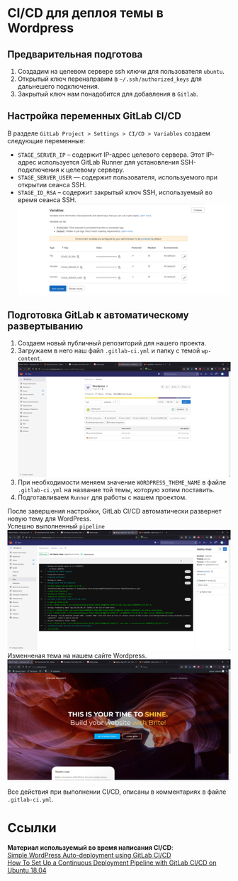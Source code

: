 # CI/CD для деплоя темы в Wordpress

## Предварительная подготова
1. Создадим на целевом сервере ssh ключи для пользователя `ubuntu`.
2. Открытый ключ перенаправим в `~/.ssh/authorized_keys` для дальнешего подключения.
3. Закрытый ключ нам понадобится для добавления в `Gitlab`.
## Настройка переменных GitLab CI/CD
В разделе `GitLab Project > Settings > CI/CD > Variables` создаем следующие переменные:
 - `STAGE_SERVER_IP` – содержит IP-адрес целевого сервера. Этот IP-адрес используется GitLab Runner для установления SSH-подключения к целевому серверу.
 - `STAGE_SERVER_USER` — содержит пользователя, используемого при открытии сеанса SSH.
 - `STAGE_ID_RSA` – содержит закрытый ключ SSH, используемый во время сеанса SSH.\
 ![img](../Images/gitlab_variables.png)
## Подготовка GitLab к автоматическому развертыванию
1. Создаем новый публичный репозиторий для нашего проекта.
2. Загружаем в него наш файл `.gitlab-ci.yml` и папку с темой `wp-content`.\
![img](../Images/gitlab_rep.png)
3. При необходимости меняем значение `WORDPRESS_THEME_NAME` в файле `.gitlab-ci.yml` на название той темы, которую хотим поставить.
3. Подготавливаем `Runner` для работы с нашем проектом.

После завершения настройки, GitLab CI/CD автоматически развернет новую тему для WordPress.\
Успешно выполненный `pipeline`\
![img](../Images/gitlab_pipeline.png)\
Изменненая тема на нашем сайте Wordpress.\
![img](../Images/change_themes.png)

Все действия при выполнении CI/CD, описаны в комментариях в файле `.gitlab-ci.yml`.

# Ссылки
**Материал используемый во время написания CI/CD**:\
[Simple WordPress Auto-deployment using GitLab CI/CD](https://taylor.callsen.me/simple-wordpress-auto-deployment-using-gitlab-ci-cd/)\
[How To Set Up a Continuous Deployment Pipeline with GitLab CI/CD on Ubuntu 18.04](https://www.digitalocean.com/community/tutorials/how-to-set-up-a-continuous-deployment-pipeline-with-gitlab-ci-cd-on-ubuntu-18-04#step-3-%E2%80%94-creating-a-deployment-user)
